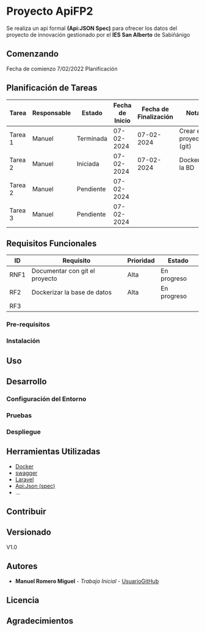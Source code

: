 # Proyecto ApiFP2

Se realiza un api formal **(Api:JSON Spec)** para ofrecer los datos del proyecto de innovación gestionado por el **IES San Alberto** de Sabiñánigo
## Comenzando
Fecha de comienzo 7/02/2022
Planificación 
## Planificación de Tareas

| Tarea   | Responsable | Estado    | Fecha de Inicio | Fecha de Finalización | Notas                    |
|---------|-------------|-----------|-----------------|-----------------------|--------------------------|
| Tarea 1 | Manuel      | Terminada | 07-02-2024      | 07-02-2024 | Crear el proyectos (git) |
| Tarea 2 | Manuel      | Iniciada  | 07-02-2024      | 07-02-2024 | Dockerizar la BD         |
| Tarea 2 | Manuel      | Pendiente | 07-02-2024      |  |                          |
| Tarea 3 | Manuel      | Pendiente | 07-02-2024      |  |                          |

## Requisitos Funcionales

| ID   | Requisito                        | Prioridad | Estado      |
|------|----------------------------------|-----------|-------------|
| RNF1 | Documentar con git el proyecto   | Alta      | En progreso |
| RF2  | Dockerizar la base de datos      | Alta      | En progreso |
| RF3  |  |




### Pre-requisitos



### Instalación



## Uso



## Desarrollo


### Configuración del Entorno


### Pruebas



### Despliegue


## Herramientas Utilizadas


- [Docker](url)
- [swagger](url)
- [Laravel](url)
- [Api:Json (spec)](url)
- ...

## Contribuir


## Versionado

V1.0 

## Autores

- **Manuel Romero Miguel** - *Trabajo Inicial* - [UsuarioGitHub](https://github.com/MAlejandroR)


## Licencia


## Agradecimientos


